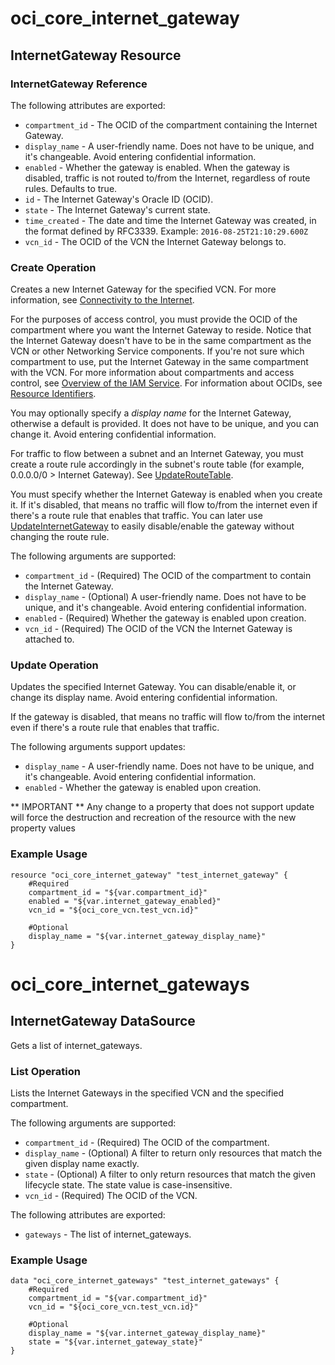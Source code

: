 # oci\_core\_internet_gateway

## InternetGateway Resource

### InternetGateway Reference

The following attributes are exported:

* `compartment_id` - The OCID of the compartment containing the Internet Gateway.
* `display_name` - A user-friendly name. Does not have to be unique, and it's changeable. Avoid entering confidential information. 
* `enabled` - Whether the gateway is enabled. When the gateway is disabled, traffic is not routed to/from the Internet, regardless of route rules. Defaults to true. 
* `id` - The Internet Gateway's Oracle ID (OCID).
* `state` - The Internet Gateway's current state.
* `time_created` - The date and time the Internet Gateway was created, in the format defined by RFC3339.  Example: `2016-08-25T21:10:29.600Z` 
* `vcn_id` - The OCID of the VCN the Internet Gateway belongs to.



### Create Operation
Creates a new Internet Gateway for the specified VCN. For more information, see
[Connectivity to the Internet](https://docs.us-phoenix-1.oraclecloud.com/Content/Network/Tasks/managingIGs.htm).

For the purposes of access control, you must provide the OCID of the compartment where you want the Internet
Gateway to reside. Notice that the Internet Gateway doesn't have to be in the same compartment as the VCN or
other Networking Service components. If you're not sure which compartment to use, put the Internet
Gateway in the same compartment with the VCN. For more information about compartments and access control, see
[Overview of the IAM Service](https://docs.us-phoenix-1.oraclecloud.com/Content/Identity/Concepts/overview.htm). For information about OCIDs, see
[Resource Identifiers](https://docs.us-phoenix-1.oraclecloud.com/Content/General/Concepts/identifiers.htm).

You may optionally specify a *display name* for the Internet Gateway, otherwise a default is provided. It
does not have to be unique, and you can change it. Avoid entering confidential information.

For traffic to flow between a subnet and an Internet Gateway, you must create a route rule accordingly in
the subnet's route table (for example, 0.0.0.0/0 > Internet Gateway). See
[UpdateRouteTable](https://docs.us-phoenix-1.oraclecloud.com/api/#/en/iaas/20160918/RouteTable/UpdateRouteTable).

You must specify whether the Internet Gateway is enabled when you create it. If it's disabled, that means no
traffic will flow to/from the internet even if there's a route rule that enables that traffic. You can later
use [UpdateInternetGateway](https://docs.us-phoenix-1.oraclecloud.com/api/#/en/iaas/20160918/InternetGateway/UpdateInternetGateway) to easily disable/enable
the gateway without changing the route rule.


The following arguments are supported:

* `compartment_id` - (Required) The OCID of the compartment to contain the Internet Gateway.
* `display_name` - (Optional) A user-friendly name. Does not have to be unique, and it's changeable. Avoid entering confidential information.
* `enabled` - (Required) Whether the gateway is enabled upon creation.
* `vcn_id` - (Required) The OCID of the VCN the Internet Gateway is attached to.


### Update Operation
Updates the specified Internet Gateway. You can disable/enable it, or change its display name.
Avoid entering confidential information.

If the gateway is disabled, that means no traffic will flow to/from the internet even if there's
a route rule that enables that traffic.


The following arguments support updates:
* `display_name` - A user-friendly name. Does not have to be unique, and it's changeable. Avoid entering confidential information.
* `enabled` - Whether the gateway is enabled upon creation.


** IMPORTANT **
Any change to a property that does not support update will force the destruction and recreation of the resource with the new property values

### Example Usage

```
resource "oci_core_internet_gateway" "test_internet_gateway" {
	#Required
	compartment_id = "${var.compartment_id}"
	enabled = "${var.internet_gateway_enabled}"
	vcn_id = "${oci_core_vcn.test_vcn.id}"

	#Optional
	display_name = "${var.internet_gateway_display_name}"
}
```

# oci\_core\_internet_gateways

## InternetGateway DataSource

Gets a list of internet_gateways.

### List Operation
Lists the Internet Gateways in the specified VCN and the specified compartment.

The following arguments are supported:

* `compartment_id` - (Required) The OCID of the compartment.
* `display_name` - (Optional) A filter to return only resources that match the given display name exactly. 
* `state` - (Optional) A filter to only return resources that match the given lifecycle state.  The state value is case-insensitive. 
* `vcn_id` - (Required) The OCID of the VCN.


The following attributes are exported:

* `gateways` - The list of internet_gateways.

### Example Usage

```
data "oci_core_internet_gateways" "test_internet_gateways" {
	#Required
	compartment_id = "${var.compartment_id}"
	vcn_id = "${oci_core_vcn.test_vcn.id}"

	#Optional
	display_name = "${var.internet_gateway_display_name}"
	state = "${var.internet_gateway_state}"
}
```